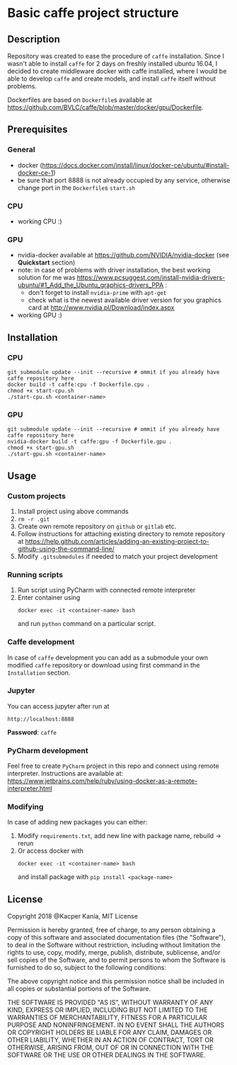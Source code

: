 # Basic caffe project structure

## Description

Repository was created to ease the procedure of `caffe` installation.  Since I wasn't able to install `caffe` for 2 days on freshly installed ubuntu 16.04, I decided to create middleware docker with caffe installed, where I would be able to develop `caffe` and create models, and install `caffe` itself without problems.

Dockerfiles are based on `Dockerfile`s available at https://github.com/BVLC/caffe/blob/master/docker/gpu/Dockerfile. 

## Prerequisites
### General

- docker (https://docs.docker.com/install/linux/docker-ce/ubuntu/#install-docker-ce-1)
- be sure that port 8888 is not already occupied by any service, otherwise change port in the `Dockerfile`s `start.sh`
### CPU
- working CPU :)

### GPU
- nvidia-docker available at https://github.com/NVIDIA/nvidia-docker (see **Quickstart** section)
- note: in case of problems with driver installation, the best working solution for me was  https://www.pcsuggest.com/install-nvidia-drivers-ubuntu/#1_Add_the_Ubuntu_graphics-drivers_PPA :
    - don't forget to install `nvidia-prime` with `apt-get`
    - check what is the newest available driver version for you graphics card at http://www.nvidia.pl/Download/index.aspx
- working GPU :) 

## Installation

### CPU
```
git submodule update --init --recursive # ommit if you already have caffe repository here
docker build -t caffe:cpu -f Dockerfile.cpu . 
chmod +x start-cpu.sh
./start-cpu.sh <container-name>
```

### GPU
```
git submodule update --init --recursive # ommit if you already have caffe repository here
nvidia-docker build -t caffe:gpu -f Dockerfile.gpu . 
chmod +x start-gpu.sh
./start-gpu.sh <container-name>
```

## Usage

### Custom projects
1. Install project using above commands
2. `rm -r .git`
3. Create own remote repository on `github` or `gitlab` etc. 
4. Follow instructions for attaching existing directory to remote repository at https://help.github.com/articles/adding-an-existing-project-to-github-using-the-command-line/
5. Modify `.gitsubmodules` if needed to match your project development

### Running scripts
1. Run script using PyCharm with connected remote interpreter
2. Enter container using
    ```
    docker exec -it <container-name> bash
    ```
    and run `python` command on a particular script.

### Caffe development

In case of `caffe` development you can add as a submodule your own modified `caffe` repository or download using first command in the `Installation` section.

### Jupyter
You can access jupyter after run at
```
http://localhost:8888
```
**Password**: `caffe`

### PyCharm development
Feel free to create `PyCharm` project in this repo and connect using remote interpreter. Instructions are available at: https://www.jetbrains.com/help/ruby/using-docker-as-a-remote-interpreter.html

### Modifying
In case of adding new packages you can either:

1. Modify `requirements.txt`, add new line with package name, rebuild -> rerun
2. Or access docker with
    ```
    docker exec -it <container-name> bash
    ```
    and install package with `pip install <package-name>`

## License
Copyright 2018 @Kacper Kania, MIT License

Permission is hereby granted, free of charge, to any person obtaining a copy of this software and associated documentation files (the "Software"), to deal in the Software without restriction, including without limitation the rights to use, copy, modify, merge, publish, distribute, sublicense, and/or sell copies of the Software, and to permit persons to whom the Software is furnished to do so, subject to the following conditions:

The above copyright notice and this permission notice shall be included in all copies or substantial portions of the Software.

THE SOFTWARE IS PROVIDED "AS IS", WITHOUT WARRANTY OF ANY KIND, EXPRESS OR IMPLIED, INCLUDING BUT NOT LIMITED TO THE WARRANTIES OF MERCHANTABILITY, FITNESS FOR A PARTICULAR PURPOSE AND NONINFRINGEMENT. IN NO EVENT SHALL THE AUTHORS OR COPYRIGHT HOLDERS BE LIABLE FOR ANY CLAIM, DAMAGES OR OTHER LIABILITY, WHETHER IN AN ACTION OF CONTRACT, TORT OR OTHERWISE, ARISING FROM, OUT OF OR IN CONNECTION WITH THE SOFTWARE OR THE USE OR OTHER DEALINGS IN THE SOFTWARE.


